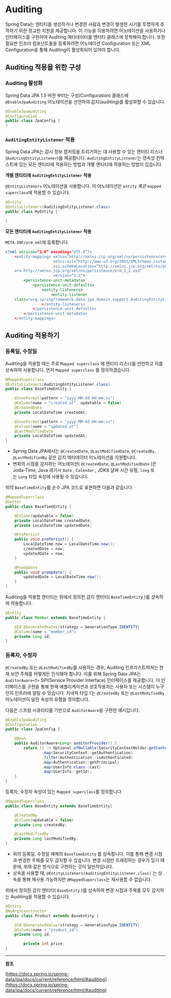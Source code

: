 # Auditing

Spring Data는 엔티티를 생성하거나 변경한 사람과 변경이 발생한 시기를 투명하게 추적하기 위한 정교한 지원을 제공합니다. 이 기능을 이용하려면 어노테이션을 사용하거나 인터페이스를 구현하여 Auditing 메타데이터를 엔터티 클래스에 장착해야 합니다. 또한 필요한 인프라 컴포넌트들을 등록하려면 어노테이션 Configuration 또는 XML Configuration을 통해 Auditing이 활성화되어 있어야 합니다.

## Auditing 적용을 위한 구성

### Auditing 활성화

Spring Data JPA 1.5 버전 부터는 구성(Configuration) 클래스에 `@EnableJpaAuditing` 어노테이션을 선언하여 감지(auditing)를 활성화할 수 있습니다.

```java
@EnableJpaAuditing
@Configuration
public class JpaConfig {
}
```

### `AuditingEntityListener` 적용

Spring Data JPA는 감시 정보 캡처링을 트리거하는 데 사용할 수 있는 엔터티 리스너(`AuditingEntityListener`)를 제공합니다. `AuditingEntityListener`는 영속성 컨텍스트에 있는 모든 엔티티에 적용하는 방법과 개별 엔티티에 적용하는 방법이 있습니다.

**개별 엔티티에 `AuditingEntityListener` 적용**

`@EntityListeners` 어노테이션을 사용합니다. 이 어노테이션은 *`entity` 혹은* `mapped superclass`에 적용할 수 있습니다.

```java
@Entity
@EntityListeners(AuditingEntityListener.class)
public class MyEntity {

}
```

**모든 엔티티에 `AuditingEntityListener` 적용**

`META-INF/orm.xml`에 등록합니다.

```xml
<?xml version=“1.0” encoding="UTF-8”?>
    <entity-mappings xmlns=“http://xmlns.jcp.org/xml/ns/persistence/orm”
                     xmlns:xsi=“http://www.w3.org/2001/XMLSchema-instance”
                     xsi:schemaLocation=“http://xmlns.jcp.org/xml/ns/persistence/
    orm http://xmlns.jcp.org/xml/ns/persistence/orm_2_2.xsd”
                     version=“2.2">
        <persistence-unit-metadata>
            <persistence-unit-defaults>
                <entity-listeners>
                    <entity-listener
    class="org.springframework.data.jpa.domain.support.AuditingEntityListener”/>
                </entity-listeners>
            </persistence-unit-defaults>
        </persistence-unit-metadata>
    </entity-mappings>
```

## Auditing 적용하기

### 등록일, 수정일

Auditing을 적용할 때는 주로 `Mapped superclass` 에 엔티티 리스너를 선언하고 이를 상속하여 사용합니다. 먼저 `Mapped superclass` 를 정의하겠습니다.

```java
@MappedSuperclass
@EntityListeners(AuditingEntityListener.class)
public class BaseTimeEntity {

    @JsonFormat(pattern = "yyyy-MM-dd HH:mm:ss")
    @Column(name = "created_at", updatable = false)
    @CreatedDate
    private LocalDateTime createdAt;

    @JsonFormat(pattern = "yyyy-MM-dd HH:mm:ss")
    @Column(name = "updated_at")
    @LastModifiedDate
    private LocalDateTime updatedAt;
}
```

- Spring Data JPA에서는 `@CreatedDate`, `@LastModifiedDate`, `@CreatedBy`, `@LastModifiedBy` 같은 감지 메타데이터 어노테이션을 지원합니다.
- 변화의 시점을 감지하는 어노테이션( `@CreatedDate`, `@LastModifiedDate` )은 Joda-Time, Java 레거시 `Date` , `Calendar` , JDK8 날짜 시간 유형, `long` 또는 `Long` 타입 속성에 사용될 수 있습니다.

위의 `BaseTimeEntity`를 순수 JPA 코드로 표현하면 다음과 같습니다.

```java
@MappedSuperclass
@Getter
public class BaseTimeEntity {

    @Column(updatable = false)
    private LocalDateTime createdDate;
    private LocalDateTime updatedDate;

    @PrePersist
    public void prePersist() {
        LocalDateTime now = LocalDateTime.now();
        createdDate = now;
        updatedDate = now;
    }

    @PreUpdate
    public void preUpdate() {
        updatedDate = LocalDateTime.now();
    }
}
```

Auditing을 적용할 엔터티는 위에서 정의한 감지 엔터티( `BaseTimeEntity` )를 상속하여 적용합니다.

```java
@Entity
public class Member extends BaseTimeEntity {

    @Id @GeneratedValue(strategy = GenerationType.IDENTITY)
    @Column(name = "member_id")
    private Long id;
}
```

### 등록자, 수정자

`@CreatedBy` 또는 `@LastModifiedBy`를 사용하는 경우, Auditing 인프라스트럭쳐는 현재 보안 주체를 어떻게든 인식해야 합니다. 이를 위해 Spring Data JPA는 `AuditorAware<T>` SPI(Service Provider Interface) 인터페이스를 제공합니다. 이 인터페이스를 구현을 통해 현재 애플리케이션과 상호작용하는 사용자 또는 시스템이 누구인지 인프라에 알릴 수 있습니다. 지네릭 타입 `T`는 `@CreatedBy` 또는 `@LastModifiedBy` 어노테이션이 달린 속성의 유형을 정의합니다.

다음은 스프링 시큐리티를 기반으로 `AuditorAware`을 구현한 예시입니다.

```java
@EnableJpaAuditing
@Configuration
public class JpaConfig {

    @Bean
    public AuditorAware<Long> auditorProvider() {
        return () -> Optional.ofNullable(SecurityContextHolder.getContext())
                .map(SecurityContext::getAuthentication)
                .filter(Authentication::isAuthenticated)
                .map(Authentication::getPrincipal)
                .map(UserInfo.class::cast)
                .map(UserInfo::getId);
    }
}
```

등록자, 수정자 속성이 있는 `Mapped superclass`를 정의합니다.

```java
@MappedSuperclass
public class BaseEntity extends BaseTimeEntity{

    @CreatedBy
    @Column(updatable = false)
    private Long createdBy;

    @LastModifiedBy
    private Long lastModifiedBy;
}
```

- 위의 등록일, 수정일 예제의 `BaseTimeEntity` 를 상속합니다. 이를 통해 변경 시점과 변경한 주체를 모두 감지할 수 있습니다. 변경 시점만 트래킹하는 경우가 있기 때문에, 위와 같은 방식으로 구현하는 것이 일반적입니다.
- 상속을 사용할 때, `@EntityListeners(AuditingEntityListener.class)` 는 상속을 통해 재사용 가능하지만 `@MappedSuperclass`는 재사용할 수 없습니다.

위에서 정의한 감지 엔티티( `BaseEntity` )를 상속하여 변경 시점과 주체를 모두 감지하는 Auditing을 적용할 수 있습니다.

```java
@Entity
@NoArgsConstructor
public class Product extends BaseEntity {

    @Id @GeneratedValue(strategy = GenerationType.IDENTITY)
    @Column(name = "product_id")
    private Long id;

		private int price;
}
```

---

**참조**

[https://docs.spring.io/spring-data/jpa/docs/current/reference/html/#auditing](https://docs.spring.io/spring-data/jpa/docs/current/reference/html/#auditing)
